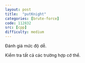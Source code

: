 ```yaml
---
layout: post
title:  "putKnight"
categories: [brute-force]
code: 112832
src: [cpp]
difficulty: medium
---
```


Đánh giá mức độ dễ.

Kiểm tra tất cả các trường hợp cớ thể.
